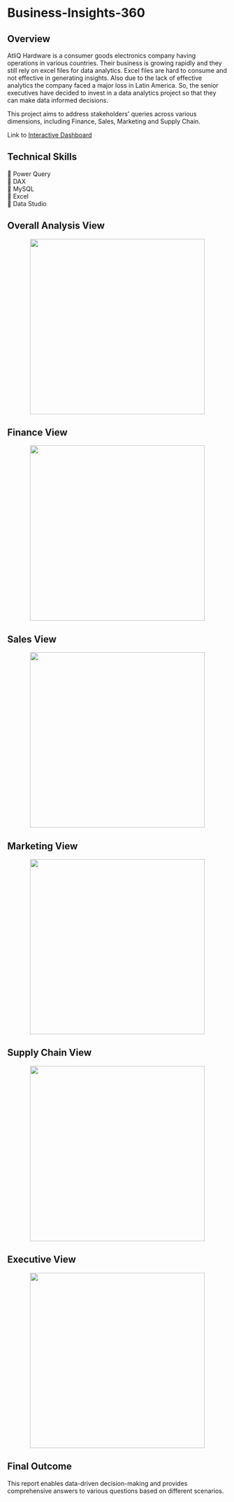 # Business-Insights-360
## Overview
 AtliQ Hardware is a consumer goods electronics company having operations in various countries. Their business is growing rapidly and they still rely on excel files for data analytics. Excel files are hard to consume and not effective in generating insights. Also due to the lack of effective analytics the company faced a major loss in Latin America.
So, the senior executives have decided to invest in a data analytics project so that they can make data informed decisions. 

This project aims to address stakeholders' queries across various dimensions, including Finance, Sales, Marketing and Supply Chain.

Link to [Interactive Dashboard](https://project.novypro.com/eFxb0N)

## Technical Skills
📌 Power Query  
📌 DAX  
📌 MySQL  
📌 Excel  
📌 Data Studio 

## Overall Analysis View
<p align="center">
    <img src='https://github.com/Jayaraaaman/Business-Insights-360/blob/main/Resources/home%20view.JPG' height="400">
</p>

## Finance View
<p align="center">
    <img src='https://github.com/Jayaraaaman/Business-Insights-360/blob/main/Resources/Finance%20View.JPG' height="400">
</p>

## Sales View
<p align="center">
    <img src='https://github.com/Jayaraaaman/Business-Insights-360/blob/main/Resources/Sales%20View.JPG' height="400">
</p>

## Marketing View
<p align="center">
    <img src='https://github.com/Jayaraaaman/Business-Insights-360/blob/main/Resources/Marketing%20view.JPG' height="400">
</p>

## Supply Chain View
<p align="center">
    <img src='https://github.com/Jayaraaaman/Business-Insights-360/blob/main/Resources/Supply%20Chain%20View.JPG' height="400">
</p>

## Executive View
<p align="center">
    <img src='https://github.com/Jayaraaaman/Business-Insights-360/blob/main/Resources/Executive%20View.JPG' height="400">
</p>

## Final Outcome
This report enables data-driven decision-making and provides comprehensive answers to various questions based on different scenarios.
